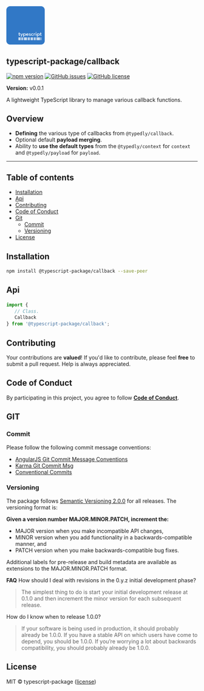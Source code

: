 
<a href="https://www.typescriptlang.org/">
  <img
    src="https://raw.githubusercontent.com/typescript-package/core/refs/heads/main/ts-package-barcode-logo-512.png"
    width="20%"
    title="@typescript-package/callback"
  />
</a>

## typescript-package/callback

<!-- npm badge -->
[![npm version][typescript-package-npm-badge-svg]][typescript-package-npm-badge]
[![GitHub issues][typescript-package-badge-issues]][typescript-package-issues]
[![GitHub license][typescript-package-badge-license]][typescript-package-license]

**Version:** v0.0.1

A lightweight TypeScript library to manage various callback functions.

## Overview

- **Defining** the various type of callbacks from `@typedly/callback`.
- Optional default **payload merging**.
- Ability to **use the default types** from the `@typedly/context` for `context` and `@typedly/payload` for `payload`.

---

## Table of contents

- [Installation](#installation)
- [Api](#api)
- [Contributing](#contributing)
- [Code of Conduct](code-of-conduct)
- [Git](#git)
  - [Commit](#commit)
  - [Versioning](#versioning)
- [License](#license)

## Installation

```bash
npm install @typescript-package/callback --save-peer
```

## Api

```typescript
import {
   // Class.
   Callback
} from '@typescript-package/callback';
```

## Contributing

Your contributions are **valued**! If you'd like to contribute, please feel **free** to submit a pull request. Help is always appreciated.

## Code of Conduct

By participating in this project, you agree to follow **[Code of Conduct](https://www.contributor-covenant.org/version/2/1/code_of_conduct/)**.

## GIT

### Commit

Please follow the following commit message conventions:

- [AngularJS Git Commit Message Conventions][git-commit-angular]
- [Karma Git Commit Msg][git-commit-karma]
- [Conventional Commits][git-commit-conventional]

### Versioning

The package follows [Semantic Versioning 2.0.0][git-semver] for all releases. The versioning format is:

**Given a version number MAJOR.MINOR.PATCH, increment the:**

- MAJOR version when you make incompatible API changes,
- MINOR version when you add functionality in a backwards-compatible manner, and
- PATCH version when you make backwards-compatible bug fixes.

Additional labels for pre-release and build metadata are available as extensions to the MAJOR.MINOR.PATCH format.

**FAQ**
How should I deal with revisions in the 0.y.z initial development phase?

> The simplest thing to do is start your initial development release at 0.1.0 and then increment the minor version for each subsequent release.

How do I know when to release 1.0.0?

> If your software is being used in production, it should probably already be 1.0.0. If you have a stable API on which users have come to depend, you should be 1.0.0. If you’re worrying a lot about backwards compatibility, you should probably already be 1.0.0.

## License

MIT © typescript-package ([license][typescript-package-license])

<!-- This package: typescript-package  -->
  <!-- GitHub: badges -->
  [typescript-package-badge-issues]: https://img.shields.io/github/issues/typescript-package/callback
  [isscript-package-badge-forks]: https://img.shields.io/github/forks/typescript-package/callback
  [typescript-package-badge-stars]: https://img.shields.io/github/stars/typescript-package/callback
  [typescript-package-badge-license]: https://img.shields.io/github/license/typescript-package/callback
  <!-- GitHub: badges links -->
  [typescript-package-issues]: https://github.com/typescript-package/callback/issues
  [typescript-package-forks]: https://github.com/typescript-package/callback/network
  [typescript-package-license]: https://github.com/typescript-package/callback/blob/master/LICENSE
  [typescript-package-stars]: https://github.com/typescript-package/callback/stargazers
<!-- This package -->

<!-- Package: typescript-package -->
  <!-- npm -->
  [typescript-package-npm-badge-svg]: https://badge.fury.io/js/@typescript-package%2Fcallback.svg
  [typescript-package-npm-badge]: https://badge.fury.io/js/@typescript-package%2Fcallback

<!-- GIT -->
[git-semver]: http://semver.org/

<!-- GIT: commit -->
[git-commit-angular]: https://gist.github.com/stephenparish/9941e89d80e2bc58a153
[git-commit-karma]: http://karma-runner.github.io/0.10/dev/git-commit-msg.html
[git-commit-conventional]: https://www.conventionalcommits.org/en/v1.0.0/
